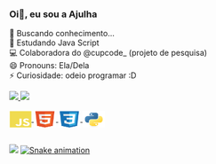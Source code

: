 ### Oi👋, eu sou a Ajulha

🔭 Buscando conhecimento... <br>
🌱 Estudando Java Script <br>
💻 Colaboradora do @cupcode_ (projeto de pesquisa) <br>
😄 Pronouns: Ela/Dela <br>
⚡ Curiosidade: odeio programar :D

<div>
  <a href="https://github.com/ajulh4">
  <img height="150em" src="https://github-readme-stats.vercel.app/api?username=ajulh4&show_icons=true&theme=dracula&include_all_commits=true&count_private=true"/>
  <img height="150em" src="https://github-readme-stats.vercel.app/api/top-langs/?username=ajulh4&layout=compact&langs_count=7&theme=dracula"/>
</div>

<div style="display: inline_block"><br>
  <img align="center" alt="JS" height="30" width="40" src="https://raw.githubusercontent.com/devicons/devicon/master/icons/javascript/javascript-plain.svg">
  <img align="center" alt="HTML" height="30" width="40" src="https://raw.githubusercontent.com/devicons/devicon/master/icons/html5/html5-original.svg">
  <img align="center" alt="CSS" height="30" width="40" src="https://raw.githubusercontent.com/devicons/devicon/master/icons/css3/css3-original.svg">
  <img align="center" alt="Python" height="30" width="40" src="https://raw.githubusercontent.com/devicons/devicon/master/icons/python/python-original.svg">
</div>
  
  ##
 
<div> 
  <a href="linkedin.com/in/ajulha" target="_blank"><img src="https://img.shields.io/badge/-LinkedIn-%230077B5?style=for-the-badge&logo=linkedin&logoColor=white"           target="_blank"></a>
  <a href = "mailto:jcosta.priv@gmail.com"><img src="https://img.shields.io/badge/-Gmail-%23333?style=for-the-badge&logo=gmail&logoColor=white" target="_blank</a>
 
   ![Snake animation](https://github.com/ajulh4/rafaballerini/blob/output/github-contribution-grid-snake.svg)
</div>
